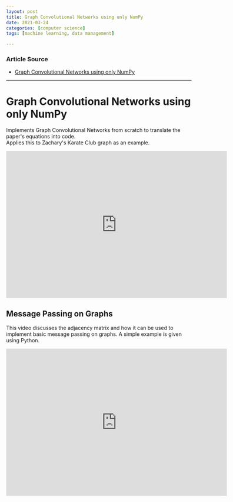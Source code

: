 ```yaml
---
layout: post
title: Graph Convolutional Networks using only NumPy 
date: 2021-03-24
categories: [computer science]
tags: [machine learning, data management]

---
```


### Article Source

* [Graph Convolutional Networks using only NumPy](https://www.youtube.com/watch?v=8qTnNXdkF1Q)


---

# Graph Convolutional Networks using only NumPy

Implements Graph Convolutional Networks from scratch to translate the paper's equations into code.  
Applies this to Zachary's Karate Club graph as an example.

<iframe width="600" height="400" src="https://www.youtube.com/embed/8qTnNXdkF1Q" title="YouTube video player" frameborder="0" allow="accelerometer; autoplay; clipboard-write; encrypted-media; gyroscope; picture-in-picture" allowfullscreen></iframe>


## Message Passing on Graphs

This video discusses the adjacency matrix and how it can be used to implement basic message passing on graphs.  A simple example is given using Python.

<iframe width="600" height="400" src="https://www.youtube.com/embed/ijmxpItkRjc" title="YouTube video player" frameborder="0" allow="accelerometer; autoplay; clipboard-write; encrypted-media; gyroscope; picture-in-picture" allowfullscreen></iframe>